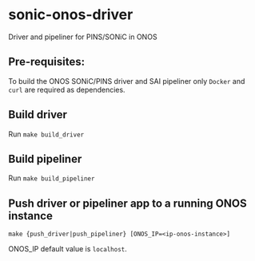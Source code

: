 # sonic-onos-driver
Driver and pipeliner for PINS/SONiC in ONOS

## Pre-requisites:
To build the ONOS SONiC/PINS driver and SAI pipeliner only `Docker` and `curl` are required as dependencies.

## Build driver
Run `make build_driver`

## Build pipeliner
Run `make build_pipeliner`

## Push driver or pipeliner app to a running ONOS instance
`make {push_driver|push_pipeliner} [ONOS_IP=<ip-onos-instance>]`

ONOS_IP default value is `localhost`.


